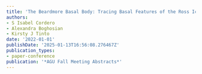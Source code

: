 ```yaml
---
title: 'The Beardmore Basal Body: Tracing Basal Features of the Ross Ice Shelf'
authors:
- S Isabel Cordero
- Alexandra Boghosian
- Kirsty J Tinto
date: '2022-01-01'
publishDate: '2025-01-13T16:56:08.276467Z'
publication_types:
- paper-conference
publication: '*AGU Fall Meeting Abstracts*'
---
```

